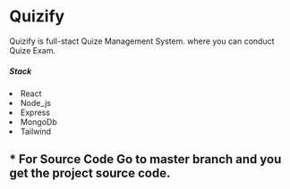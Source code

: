 <h1>Quizify</h1>
Quizify is full-stact Quize Management System. where you can conduct Quize Exam.

<h5>Stack</h5>
<li>React</li>
<li>Node_js</li>
<li>Express</li>
<li>MongoDb</li>
<li>Tailwind</li>

<h2>* For Source Code Go to master branch and you get the project source code.</h5>

